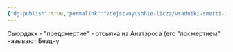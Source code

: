 ```yaml
---
{"dg-publish":true,"permalink":"/dejstvuyushhie-licza/vsadniki-smerti-iz-armii-samoj-smerti/sama-smert/","dgPassFrontmatter":true}
---
```


Сьюрдакх - "предсмертие" - отсылка на Анатэроса (его "посмертием" называют Бездну
